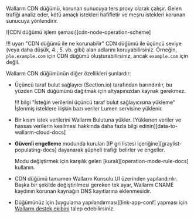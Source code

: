 Wallarm CDN düğümü, korunan sunucuya ters proxy olarak çalışır. Gelen trafiği analiz eder, kötü amaçlı istekleri hafifletir ve meşru istekleri korunan sunucuya yönlendirir.

![CDN düğümü işlem şeması][cdn-node-operation-scheme]

!!! uyarı "CDN düğümü ile ne korunabilir"
    CDN düğümü ile üçüncü seviye (veya daha düşük, 4., 5. vb. gibi) alan adlarını koruyabilirsiniz. Örneğin, `ple.example.com` için CDN düğümü oluşturabilirsiniz, ancak `example.com` için değil.

Wallarm CDN düğümünün diğer özellikleri şunlardır:

* Üçüncü taraf bulut sağlayıcı (Section.io) tarafından barındırılır, bu yüzden CDN düğümünü dağıtmak için altyapınızdan kaynak gerekmez.

    !!! bilgi "İsteğin verilerini üçüncü taraf bulut sağlayıcısına yükleme"
        İşlenmiş isteklere ilişkin bazı veriler Lumen servisine yüklenir.
* Bir kısım istek verilerini Wallarm Bulutuna yükler. [Yüklenen veriler ve hassas verilerin kesilmesi hakkında daha fazla bilgi edinin][data-to-wallarm-cloud-docs]
* **Güvenli engelleme** modunda kurulan [IP gri listesi içeriğine][graylist-populating-docs] dayanarak şüpheli trafiği belirler ve engeller.

   Modu değiştirmek için karşılık gelen [kuralı][operation-mode-rule-docs] kullanın.
* CDN düğümü tamamen Wallarm Konsolu UI üzerinden yapılandırılır. Başka bir şekilde değiştirilmesi gereken tek ayar,  Wallarm CNAME kaydının korunan kaynağın DNS kayıtlarına eklenmesidir.
* Düğümünüz için [uygulama yapılandırması][link-app-conf] yapması  için [Wallarm destek ekibini](mailto:support@wallarm.com) talep edebilirsiniz.